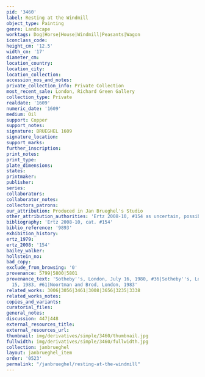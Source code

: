 ```yaml
---
pid: '3460'
label: Resting at the Windmill
object_type: Painting
genre: Landscape
worktags: Dog|Horse|House|Windmill|Peasants|Wagon
iconclass_code:
height_cm: '12.5'
width_cm: '17'
diameter_cm:
location_country:
location_city:
location_collection:
accession_nos_and_notes:
private_collection_info: Private Collection
most_recent_sale: London, Richard Green Gallery
collection_type: Private
realdate: '1609'
numeric_date: '1609'
medium: Oil
support: Copper
support_notes:
signature: BRUEGHEL 1609
signature_location:
support_marks:
further_inscription:
print_notes:
print_type:
plate_dimensions:
states:
printmaker:
publisher:
series:
collaborators:
collaborator_notes:
collectors_patrons:
our_attribution: Produced in Jan Brueghel's Studio
other_attribution_authorities: 'Ertz 2008-10, #154 as uncertain, possibly studio'
bibliography: 'Ertz 2008-10, cat. #154'
biblio_reference: '9893'
exhibition_history:
ertz_1979:
ertz_2008: '154'
bailey_walker:
hollstein_no:
bad_copy:
exclude_from_browsing: '0'
provenance: 5799|5800|5801
provenance_text: 'Sotheby''s, London, July 16, 1980, #36|Sotheby''s, London, June
  15, 1983, #61|Noortman and Brod, London, 1983'
related_works: 3006|3056|3461|3008|3656|3235|3338
related_works_notes:
copies_and_variants:
curatorial_files:
general_notes:
discussion: 447|448
external_resources_title:
external_resources_url:
thumbnail: img/derivatives/simple/3460/thumbnail.jpg
fullwidth: img/derivatives/simple/3460/fullwidth.jpg
collection: janbrueghel
layout: janbrueghel_item
order: '0523'
permalink: "/janbrueghel/resting-at-the-windmill"
---
```

